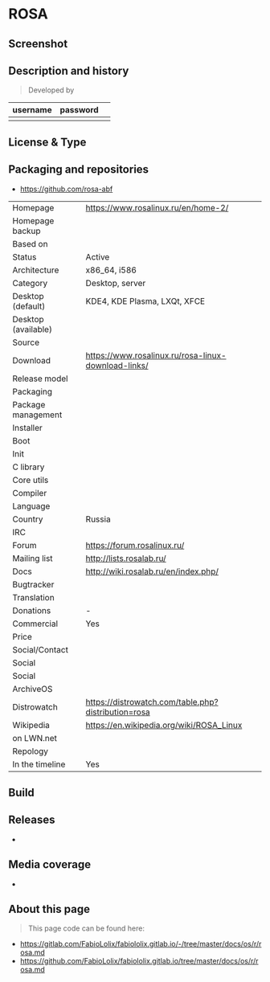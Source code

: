 # ROSA

## Screenshot


## Description and history

>

> Developed by

| username | password |  |
|----------|----------|--|
|  |  |  |


## License & Type

>


## Packaging and repositories

* https://github.com/rosa-abf


|                       |  |
|-----------------------|--|
| Homepage              | <https://www.rosalinux.ru/en/home-2/> |
| Homepage backup       |  |
| Based on              |  |
| Status                | Active |
| Architecture          | x86_64, i586 |
| Category              | Desktop, server |
| Desktop (default)     | KDE4, KDE Plasma, LXQt, XFCE |
| Desktop (available)   |  |
| Source                |  |
| Download              | <https://www.rosalinux.ru/rosa-linux-download-links/> |
| Release model         |  |
| Packaging             |  |
| Package management    |  |
| Installer             |  |
| Boot                  |  |
| Init                  |  |
| C library             |  |
| Core utils            |  |
| Compiler              |  |
| Language              |  |
| Country               | Russia |
| IRC                   |  |
| Forum                 | <https://forum.rosalinux.ru/> |
| Mailing list          | <http://lists.rosalab.ru/> |
| Docs                  | <http://wiki.rosalab.ru/en/index.php/> |
| Bugtracker            |  |
| Translation           |  |
| Donations             | - |
| Commercial            | Yes |
| Price                 |  |
| Social/Contact        |  |
| Social                |  |
| Social                |  |
| ArchiveOS             |  |
| Distrowatch           | <https://distrowatch.com/table.php?distribution=rosa> |
| Wikipedia             | <https://en.wikipedia.org/wiki/ROSA_Linux> |
| on LWN.net            |  |
| Repology              |  |
| In the timeline       | Yes |


## Build

>


## Releases

* 


## Media coverage

* 


## About this page

> This page code can be found here:

* <https://gitlab.com/FabioLolix/fabiololix.gitlab.io/-/tree/master/docs/os/r/rosa.md>
* <https://github.com/FabioLolix/fabiololix.gitlab.io/tree/master/docs/os/r/rosa.md>
